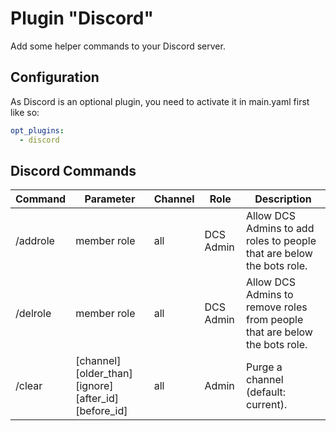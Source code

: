 # Plugin "Discord"
Add some helper commands to your Discord server.

## Configuration
As Discord is an optional plugin, you need to activate it in main.yaml first like so:
```yaml
opt_plugins:
  - discord
```

## Discord Commands

| Command  | Parameter                                              | Channel | Role      | Description                                                                |
|----------|--------------------------------------------------------|---------|-----------|----------------------------------------------------------------------------|
| /addrole | member role                                            | all     | DCS Admin | Allow DCS Admins to add roles to people that are below the bots role.      |
| /delrole | member role                                            | all     | DCS Admin | Allow DCS Admins to remove roles from people that are below the bots role. |
| /clear   | [channel] [older_than] [ignore] [after_id] [before_id] | all     | Admin     | Purge a channel (default: current).                                        |
